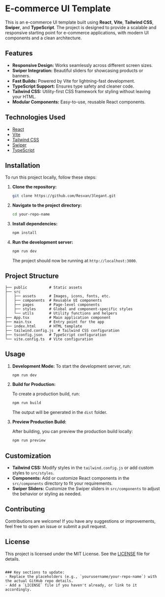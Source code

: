 # E-commerce UI Template

This is an e-commerce UI template built using **React**, **Vite**, **Tailwind CSS**, **Swiper**, and **TypeScript**. The project is designed to provide a scalable and responsive starting point for e-commerce applications, with modern UI components and a clean architecture.

## Features

- **Responsive Design:** Works seamlessly across different screen sizes.
- **Swiper Integration:** Beautiful sliders for showcasing products or banners.
- **Fast Builds:** Powered by Vite for lightning-fast development.
- **TypeScript Support:** Ensures type safety and cleaner code.
- **Tailwind CSS:** Utility-first CSS framework for styling without leaving your HTML.
- **Modular Components:** Easy-to-use, reusable React components.

## Technologies Used

- [React](https://reactjs.org/)
- [Vite](https://vitejs.dev/)
- [Tailwind CSS](https://tailwindcss.com/)
- [Swiper](https://swiperjs.com/)
- [TypeScript](https://www.typescriptlang.org/)

## Installation

To run this project locally, follow these steps:

1. **Clone the repository:**

   ```bash
   git clone https://github.com/Resvan/3legant.git
   ```

2. **Navigate to the project directory:**

   ```bash
   cd your-repo-name
   ```

3. **Install dependencies:**

   ```bash
   npm install
   ```

4. **Run the development server:**

   ```bash
   npm run dev
   ```

   The project should now be running at `http://localhost:3000`.

## Project Structure

```
├── public          # Static assets
├── src
│   ├── assets      # Images, icons, fonts, etc.
│   ├── components  # Reusable UI components
│   ├── pages       # Page-level components
│   ├── styles      # Global and component-specific styles
│   └── utils       # Utility functions and helpers
├── App.tsx         # Main application component
├── main.tsx        # Entry point for the app
├── index.html      # HTML template
├── tailwind.config.js  # Tailwind CSS configuration
├── tsconfig.json   # TypeScript configuration
└── vite.config.ts  # Vite configuration
```

## Usage

1. **Development Mode:** To start the development server, run:

   ```bash
   npm run dev
   ```

2. **Build for Production:**

   To create a production build, run:

   ```bash
   npm run build
   ```

   The output will be generated in the `dist` folder.

3. **Preview Production Build:**

   After building, you can preview the production build locally:

   ```bash
   npm run preview
   ```

## Customization

- **Tailwind CSS:** Modify styles in the `tailwind.config.js` or add custom styles to `src/styles`.
- **Components:** Add or customize React components in the `src/components` directory to fit your requirements.
- **Swiper Sliders:** Customize the Swiper sliders in `src/components` to adjust the behavior or styling as needed.

## Contributing

Contributions are welcome! If you have any suggestions or improvements, feel free to open an issue or submit a pull request.

## License

This project is licensed under the MIT License. See the [LICENSE](./LICENSE) file for details.
```

### Key sections to update:
- Replace the placeholders (e.g., `yourusername/your-repo-name`) with the actual GitHub repo details.
- Add a `LICENSE` file if you haven't already, or link to it accordingly.

